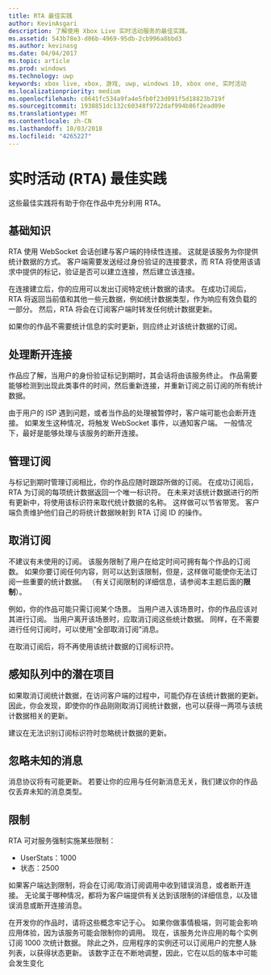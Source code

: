 ```yaml
---
title: RTA 最佳实践
author: KevinAsgari
description: 了解使用 Xbox Live 实时活动服务的最佳实践。
ms.assetid: 543b78e3-d06b-4969-95db-2cb996a8bbd3
ms.author: kevinasg
ms.date: 04/04/2017
ms.topic: article
ms.prod: windows
ms.technology: uwp
keywords: xbox live, xbox, 游戏, uwp, windows 10, xbox one, 实时活动
ms.localizationpriority: medium
ms.openlocfilehash: c8641fc534a9fa4e5fb0f23d091f5d18823b719f
ms.sourcegitcommit: 1938851dc132c60348f9722daf994b86f2ead09e
ms.translationtype: MT
ms.contentlocale: zh-CN
ms.lasthandoff: 10/03/2018
ms.locfileid: "4265227"
---
```

# <a name="real-time-activity-rta-best-practices"></a>实时活动 (RTA) 最佳实践
这些最佳实践将有助于你在作品中充分利用 RTA。


## <a name="the-basics"></a>基础知识

RTA 使用 WebSocket 会话创建与客户端的持续性连接。 这就是该服务为你提供统计数据的方式。 客户端需要发送经过身份验证的连接要求，而 RTA 将使用该请求中提供的标记，验证是否可以建立连接，然后建立该连接。

在连接建立后，你的应用可以发出订阅特定统计数据的请求。 在成功订阅后，RTA 将返回当前值和其他一些元数据，例如统计数据类型，作为响应有效负载的一部分。 然后，RTA 将会在订阅客户端时转发任何统计数据更新。

如果你的作品不需要统计信息的实时更新，则应终止对该统计数据的订阅。


## <a name="handling-disconnects"></a>处理断开连接

作品应了解，当用户的身份验证标记到期时，其会话将由该服务终止。 作品需要能够检测到出现此类事件的时间，然后重新连接，并重新订阅之前订阅的所有统计数据。

由于用户的 ISP 遇到问题，或者当作品的处理被暂停时，客户端可能也会断开连接。 如果发生这种情况，将触发 WebSocket 事件，以通知客户端。 一般情况下，最好是能够处理与该服务的断开连接。


## <a name="managing-subscriptions"></a>管理订阅

与标记到期时管理订阅相比，你的作品应随时跟踪所做的订阅。 在成功订阅后，RTA 为订阅的每项统计数据返回一个唯一标识符。 在未来对该统计数据进行的所有更新中，将使用该标识符来取代统计数据的名称。 这样做可以节省带宽。 客户端负责维护他们自己的将统计数据映射到 RTA 订阅 ID 的操作。


## <a name="unsubscribing"></a>取消订阅

不建议有未使用的订阅。 该服务限制了用户在给定时间可拥有每个作品的订阅数。 如果你要订阅任何内容，则可以达到该限制，但是，这样做可能使你无法订阅一些重要的统计数据。 （有关订阅限制的详细信息，请参阅本主题后面的**限制**）。

例如，你的作品可能只需订阅某个场景。 当用户进入该场景时，你的作品应该对其进行订阅。 当用户离开该场景时，应取消订阅这些统计数据。 同样，在不需要进行任何订阅时，可以使用“全部取消订阅”消息。

在取消订阅后，将不再使用该统计数据的订阅标识符。


## <a name="awareness-of-latent-items-in-the-queue"></a>感知队列中的潜在项目

如果取消订阅统计数据，在访问客户端的过程中，可能仍存在该统计数据的更新。 因此，你会发现，即使你的作品刚刚取消订阅统计数据，也可以获得一两项与该统计数据相关的更新。

建议在无法识别订阅标识符时忽略统计数据的更新。


## <a name="ignore-messages-you-do-not-understand"></a>忽略未知的消息

消息协议将有可能更新。 若要让你的应用与任何新消息无关，我们建议你的作品仅丢弃未知的消息类型。


## <a name="throttles"></a>限制

RTA 可对服务强制实施某些限制：

-   UserStats：1000
-   状态：2500

如果客户端达到限制，将会在订阅/取消订阅调用中收到错误消息，或者断开连接。 无论属于哪种情况，都将为客户端提供有关达到该限制的详细信息，以及错误消息或断开连接消息。

在开发你的作品时，请将这些概念牢记于心。 如果你做事情极端，则可能会影响应用体验，因为该服务可能会限制你的调用。 现在，该服务允许应用的每个实例订阅 1000 次统计数据。 除此之外，应用程序的实例还可以订阅用户的完整人脉列表，以获得状态更新。 该数字正在不断地调整，因此，它在以后的版本中可能会发生变化
